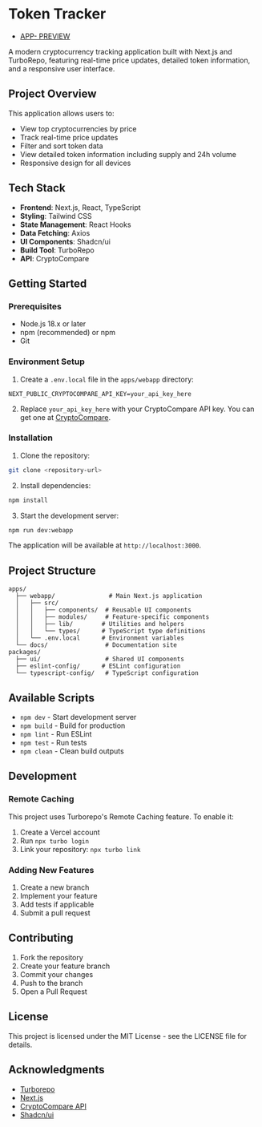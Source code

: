 # Token Tracker
- [APP- PREVIEW](https://my-turborepo-webapp-kvrj3xli0-stanislavv01s-projects.vercel.app/)

A modern cryptocurrency tracking application built with Next.js and TurboRepo, featuring real-time price updates, detailed token information, and a responsive user interface.

## Project Overview

This application allows users to:
- View top cryptocurrencies by price
- Track real-time price updates
- Filter and sort token data
- View detailed token information including supply and 24h volume
- Responsive design for all devices

## Tech Stack

- **Frontend**: Next.js, React, TypeScript
- **Styling**: Tailwind CSS
- **State Management**: React Hooks
- **Data Fetching**: Axios
- **UI Components**: Shadcn/ui
- **Build Tool**: TurboRepo
- **API**: CryptoCompare

## Getting Started

### Prerequisites

- Node.js 18.x or later
- npm (recommended) or npm
- Git

### Environment Setup

1. Create a `.env.local` file in the `apps/webapp` directory:

```env
NEXT_PUBLIC_CRYPTOCOMPARE_API_KEY=your_api_key_here
```

2. Replace `your_api_key_here` with your CryptoCompare API key. You can get one at [CryptoCompare](https://www.cryptocompare.com/cryptopian/api-keys).

### Installation

1. Clone the repository:
```bash
git clone <repository-url>
```

2. Install dependencies:
```bash
npm install
```

3. Start the development server:
```bash
npm run dev:webapp
```

The application will be available at `http://localhost:3000`.

## Project Structure

```
apps/
  ├── webapp/               # Main Next.js application
  │   ├── src/
  │   │   ├── components/  # Reusable UI components
  │   │   ├── modules/     # Feature-specific components
  │   │   ├── lib/        # Utilities and helpers
  │   │   └── types/      # TypeScript type definitions
  │   └── .env.local      # Environment variables
  └── docs/                # Documentation site
packages/
  ├── ui/                  # Shared UI components
  ├── eslint-config/      # ESLint configuration
  └── typescript-config/   # TypeScript configuration
```

## Available Scripts

- `npm dev` - Start development server
- `npm build` - Build for production
- `npm lint` - Run ESLint
- `npm test` - Run tests
- `npm clean` - Clean build outputs

## Development

### Remote Caching

This project uses Turborepo's Remote Caching feature. To enable it:

1. Create a Vercel account
2. Run `npx turbo login`
3. Link your repository: `npx turbo link`

### Adding New Features

1. Create a new branch
2. Implement your feature
3. Add tests if applicable
4. Submit a pull request

## Contributing

1. Fork the repository
2. Create your feature branch
3. Commit your changes
4. Push to the branch
5. Open a Pull Request

## License

This project is licensed under the MIT License - see the LICENSE file for details.

## Acknowledgments

- [Turborepo](https://turbo.build/repo)
- [Next.js](https://nextjs.org/)
- [CryptoCompare API](https://www.cryptocompare.com/api/)
- [Shadcn/ui](https://ui.shadcn.com/)
